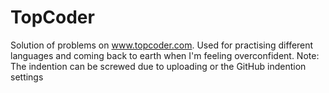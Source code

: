 # TopCoder

Solution of problems on www.topcoder.com. Used for practising different languages and coming back to earth when I'm feeling overconfident. Note: The indention can be screwed due to uploading or the GitHub indention settings
